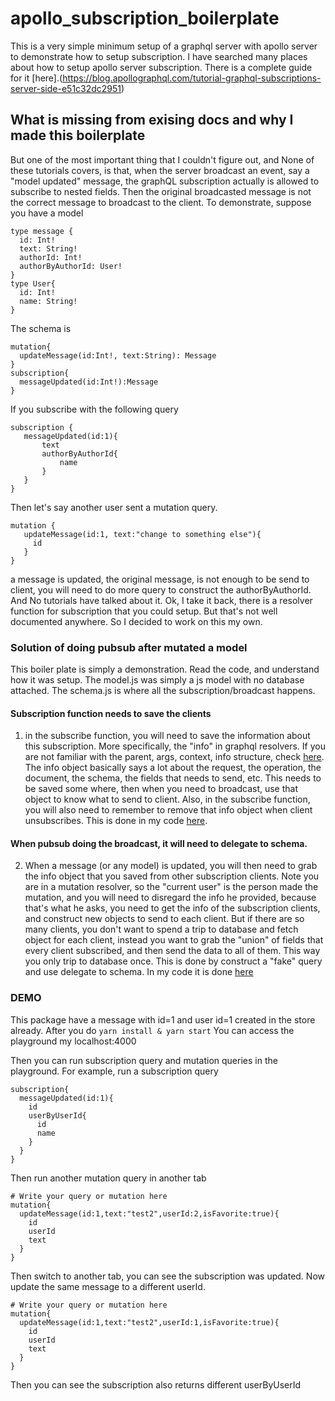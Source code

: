 # apollo_subscription_boilerplate



This is a very simple minimum setup of a graphql server with apollo server to demonstrate how to setup subscription. 
I have searched many places about how to setup apollo server subscription. There is a complete guide for it [here].(https://blog.apollographql.com/tutorial-graphql-subscriptions-server-side-e51c32dc2951)

## What is missing from exising docs and why I made this boilerplate
But one of the most important thing that I couldn't figure out, and None of these tutorials covers, is that, when the server broadcast an event, say a "model updated" message, the graphQL subscription actually is allowed to subscribe to nested fields. Then the original broadcasted message is not the correct message to broadcast to the client. To demonstrate, suppose you have a model 
```
type message {
  id: Int!
  text: String!
  authorId: Int!
  authorByAuthorId: User!
}
type User{
  id: Int!
  name: String!
}
```
The schema is 
```
mutation{
  updateMessage(id:Int!, text:String): Message
}
subscription{
  messageUpdated(id:Int!):Message
}
```
If you subscribe with the following query
```
subscription {
   messageUpdated(id:1){
       text
       authorByAuthorId{
           name
       }
   }
}
```
Then let's say another user sent a mutation query.
```
mutation {
   updateMessage(id:1, text:"change to something else"){
     id
   }
}
```
a message is updated, the original message, is not enough to be send to client, you will need to do more query to construct the authorByAuthorId. And No tutorials have talked about it. Ok, I take it back, there is a resolver function for subscription that you could setup. But that's not well documented anywhere. So I decided to work on this my own. 

### Solution of doing pubsub after mutated a model
This boiler plate is simply a demonstration. Read the code, and understand how it was setup. The model.js was simply a js model with no database attached. The schema.js is where all the subscription/broadcast happens. 

#### Subscription function needs to save the clients
1. in the subscribe function, you will need to save the information about this subscription. More specifically, the "info" in graphql resolvers. If you are not familiar with the parent, args, context, info structure, check [here](https://www.apollographql.com/docs/graphql-tools/resolvers.html). The info object basically says a lot about the request, the operation, the document, the schema, the fields that needs to send, etc. This needs to be saved some where, then when you need to broadcast, use that object to know what to send to client. Also, in the subscribe function, you will also need to remember to remove that info object when client unsubscribes. This is done in my code [here](https://github.com/hansololai/apollo_subscription_boilerplate/blob/500ae7a0300208dff0c369740166ab08ce50e2d1/app/schema.js#L147).

#### When pubsub doing the broadcast, it will need to delegate to schema. 
2. When a message (or any model) is updated, you will then need to grab the info object that you saved from other subscription clients. Note you are in a mutation resolver, so the "current user" is the person made the mutation, and you will need to disregard the info he provided, because that's what he asks, you need to get the info of the subscription clients, and construct new objects to send to each client. But if there are so many clients, you don't want to spend a trip to database and fetch object for each client, instead you want to grab the "union" of fields that every client subscribed, and then send the data to all of them. This way you only trip to database once. This is done by construct a "fake" query and use delegate to schema. In my code it is done [here](https://github.com/hansololai/apollo_subscription_boilerplate/blob/500ae7a0300208dff0c369740166ab08ce50e2d1/app/schema.js#L112)

### DEMO
This package have a message with id=1 and user id=1 created in the store already. 
After you do 
``` yarn install & yarn start ```
You can access the playground my localhost:4000

Then you can run subscription query and mutation queries in the playground. 
For example, run a subscription query
```
subscription{
  messageUpdated(id:1){
    id
    userByUserId{
      id
      name
    }
  }
}
```
Then run another mutation query in another tab
```
# Write your query or mutation here
mutation{
  updateMessage(id:1,text:"test2",userId:2,isFavorite:true){
    id
    userId
    text
  }
}
```
Then switch to another tab, you can see the subscription was updated. Now update the same message to a different userId. 
```
# Write your query or mutation here
mutation{
  updateMessage(id:1,text:"test2",userId:1,isFavorite:true){
    id
    userId
    text
  }
}
```
Then you can see the subscription also returns different userByUserId
